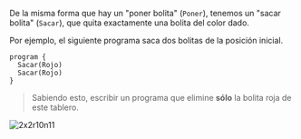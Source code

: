 De la misma forma que hay un "poner bolita" (`Poner`), tenemos un "sacar bolita" (`Sacar`), que quita exactamente una bolita del color dado.

Por ejemplo, el siguiente programa saca dos bolitas de la posición inicial.

```puppet
program {
  Sacar(Rojo)
  Sacar(Rojo)
}
```

> Sabiendo esto, escribir un programa que elimine **sólo** la bolita roja de este tablero.

![2x2r10n11](https://raw.githubusercontent.com/sagrado-corazon-alcal/mumuki-fundamentos-gobstones-guia-1-primeros-programas/master/2x2r10n11.png)



